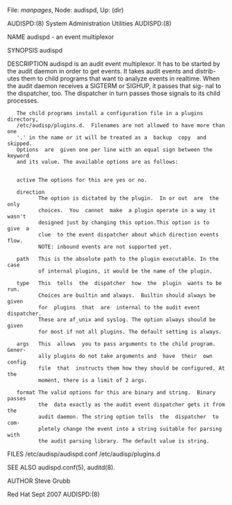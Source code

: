 File: *manpages*,  Node: audispd,  Up: (dir)

AUDISPD:(8)             System Administration Utilities            AUDISPD:(8)



NAME
       audispd - an event multiplexor

SYNOPSIS
       audispd

DESCRIPTION
       audispd  is  an  audit  event  multiplexor. It has to be started by the
       audit daemon in order to get events. It takes audit events and distrib-
       utes  them  to  child programs that want to analyze events in realtime.
       When the audit daemon receives a SIGTERM or SIGHUP, it passes that sig-
       nal to the dispatcher, too. The dispatcher in turn passes those signals
       to its child processes.

       The child programs install a configuration file in a plugins directory,
       /etc/audisp/plugins.d.  Filenames are not allowed to have more than one
       '.' in the name or it will be treated as a  backup  copy  and  skipped.
       Options  are  given one per line with an equal sign between the keyword
       and its value. The available options are as follows:


       active The options for this are yes or no.

       direction
              The option is dictated by the plugin.  In or out  are  the  only
              choices.  You  cannot  make  a plugin operate in a way it wasn't
              designed just by changing this option.This option is to  give  a
              clue  to the event dispatcher about which direction events flow.
              NOTE: inbound events are not supported yet.

       path   This is the absolute path to the plugin executable. In the  case
              of internal plugins, it would be the name of the plugin.

       type   This  tells  the  dispatcher  how  the  plugin  wants to be run.
              Choices are builtin and always.  Builtin should always be  given
              for  plugins  that  are  internal to the audit event dispatcher.
              These are af_unix and syslog. The option always should be  given
              for most if not all plugins. The default setting is always.

       args   This  allows  you to pass arguments to the child program. Gener-
              ally plugins do not take arguments and  have  their  own  config
              file  that  instructs them how they should be configured. At the
              moment, there is a limit of 2 args.

       format The valid options for this are binary and string.  Binary passes
              the  data exactly as the audit event dispatcher gets it from the
              audit daemon. The string option tells  the  dispatcher  to  com-
              pletely change the event into a string suitable for parsing with
              the audit parsing library. The default value is string.


FILES
       /etc/audisp/audispd.conf /etc/audisp/plugins.d

SEE ALSO
       audispd.conf(5), auditd(8).

AUTHOR
       Steve Grubb



Red Hat                            Sept 2007                       AUDISPD:(8)
